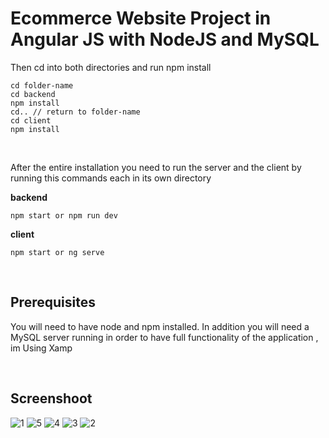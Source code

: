 
# Ecommerce Website Project in Angular JS with NodeJS and MySQL

Then cd into both directories and run npm install

```
cd folder-name
cd backend
npm install
cd.. // return to folder-name
cd client
npm install
```

<br/>

After the entire installation you need to run the server and the client by running this commands each in its own directory

**backend**

```
npm start or npm run dev 
```

**client**

```
npm start or ng serve 
```

<br/>

## Prerequisites

You will need to have node and npm installed. In addition you will need a MySQL server running in order to have full functionality of the application , im Using Xamp

<br/>


## Screenshoot


![1](https://github.com/yasserdhia/AngularJS/assets/18195950/afd62282-cbc9-4292-83a8-d771a3a8eafa)
![5](https://github.com/yasserdhia/AngularJS/assets/18195950/3af26820-0228-4521-800e-92db9b304ad2)
![4](https://github.com/yasserdhia/AngularJS/assets/18195950/6f40987b-f3e7-47cb-91df-2ef2712c577a)
![3](https://github.com/yasserdhia/AngularJS/assets/18195950/12ba9d6e-74a0-44ee-a3e5-2301ae87188f)
![2](https://github.com/yasserdhia/AngularJS/assets/18195950/e71dad3a-e706-4155-b2d7-8a33c355337b)
